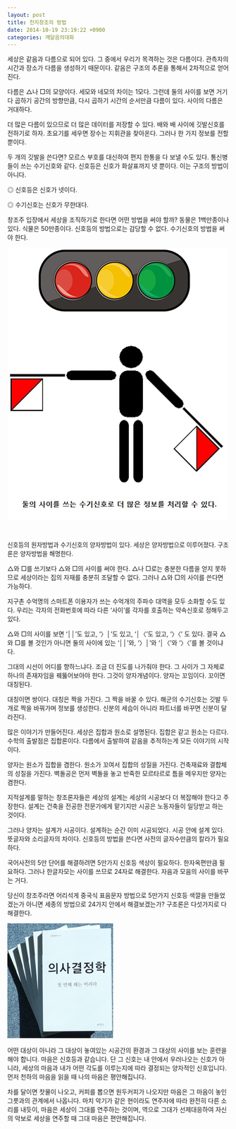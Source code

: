 ```yaml
---
layout: post
title: 천지창조의 방법
date: 2014-10-19 23:19:22 +0900
categories: 깨달음의대화
---
```

세상은 같음과 다름으로 되어 있다. 그 중에서 우리가 목격하는 것은 다름이다. 관측자의 시간과 장소가 다름을 생성하기 때문이다. 같음은 구조의 추론을 통해서 2차적으로 얻어진다. 

  


다름은 △나 □의 모양이다. 세모와 네모의 차이는 1모다. 그런데 둘의 사이를 보면 거기다 곱하기 공간의 방향만큼, 다시 곱하기 시간의 순서만큼 다름이 있다. 사이의 다름은 거대하다. 

  


더 많은 다름이 있으므로 더 많은 데이터를 저장할 수 있다. 배와 배 사이에 깃발신호를 전하기로 하자. 초요기를 세우면 장수는 지휘관을 찾아온다. 그러나 한 가지 정보를 전할 뿐이다. 

  


두 개의 깃발을 쓴다면? 모르스 부호를 대신하여 편지 한통을 다 보낼 수도 있다. 통신병들이 쓰는 수기신호와 같다. 신호등은 신호가 화살표까지 넷 뿐이다. 이는 구조의 방법이 아니다. 

  


◎ 신호등은 신호가 넷이다.   
      
◎ 수기신호는 신호가 무한대다. 

  


창조주 입장에서 세상을 조직하기로 한다면 어떤 방법을 써야 할까? 동물은 1백만종이나 있다. 식물은 50만종이다. 신호등의 방법으로는 감당할 수 없다. 수기신호의 방법을 써야 한다.

  


  



<img src="files/attach/images/198/815/528/a.jpg" alt="a.jpg" width="498" height="615" />   


<p style="font-size: 13.63636302948px;">
  <br />
</p>

<p style="font-size: 13.63636302948px;">
  신호등의 원자방법과 수기신호의 양자방법이 있다. 세상은 양자방법으로 이루어졌다. 구조론은 양자방법을 해명한다.
</p>

  


△와 □를 쓰기보다 △와 □의 사이를 써야 한다. △나 □로는 충분한 다름을 얻지 못하므로 세상이라는 집의 자재를 충분히 조달할 수 없다. 그러나 △와 □의 사이를 쓴다면 가능하다. 

  


지구촌 수억명의 스마트폰 이용자가 쓰는 수억개의 주파수 대역을 모두 소화할 수도 있다. 우리는 각자의 전화번호에 따라 다른 ‘사이’를 각자를 호출하는 약속신호로 정해두고 있다. 

  


△와 □의 사이를 보면 ‘││’도 있고, ‘〉│’도 있고, ‘│〈’도 있고, ‘〉〈’ 도 있다. 결국 △와 □를 볼 것인가 아니면 둘의 사이에 있는 ‘││’와, ‘〉│’와 ‘│〈’와 ‘〉〈’를 볼 것이냐다. 

  


그대의 시선이 어디를 향하느냐다. 조금 더 진도를 나가줘야 한다. 그 사이가 그 자체로 하나의 존재자임을 꿰뚫어보아야 한다. 그것이 양자개념이다. 양자는 꼬임이다. 꼬이면 대칭된다. 

  


대칭이면 쌍이다. 대칭은 짝을 가진다. 그 짝을 바꿀 수 있다. 해군의 수기신호는 깃발 두 개로 짝을 바꿔가며 정보를 생성한다. 신분의 세습이 아니라 파트너를 바꾸면 신분이 달라진다.

  


많은 이야기가 만들어진다. 세상은 집합과 원소로 설명된다. 집합은 같고 원소는 다르다. 수학의 출발점은 집합론이다. 다름에서 출발하여 같음을 추적하는게 모든 이야기의 시작이다.

  


양자는 원소가 집합을 겸한다. 원소가 꼬여서 집합의 성질을 가진다. 건축재료와 결합체의 성질을 가진다. 벽돌공은 먼저 벽돌을 놓고 반죽한 모르타르로 틈을 메우지만 양자는 겸한다. 

  


지적설계를 말하는 창조론자들은 세상의 설계는 세상의 시공보다 더 복잡해야 한다고 주장한다. 설계는 건축을 전공한 전문가에게 맡기지만 시공은 노동자들이 일당받고 하는 것이다. 

  


그러나 양자는 설계가 시공이다. 설계하는 순간 이미 시공되었다. 시공 안에 설계 있다. 뜻글자와 소리글자의 차이다. 신호등의 방법을 쓴다면 사전의 글자수만큼의 칼라가 필요하다.

  


국어사전의 5만 단어를 해결하려면 5만가지 신호등 색상이 필요하다. 한자옥편만큼 필요하다. 그러나 한글자모는 사이를 쓰므로 24자로 해결한다. 자음과 모음의 사이를 바꾸는 거다. 

  


당신이 창조주라면 어리석게 중국식 표음문자 방법으로 5만가지 신호등 색깔을 만들었겠는가 아니면 세종의 방법으로 24가지 안에서 해결보겠는가? 구조론은 다섯가지로 다 해결한다. 

  



<img src="files/attach/images/198/815/528/199.JPG" alt="199.JPG" width="240" height="260" />   


  


어떤 대상이 아니라 그 대상이 놓여있는 시공간의 환경과 그 대상의 사이를 보는 훈련을 해야 합니다. 마음은 신호등과 같습니다. 단 그 신호는 내 안에서 우러나오는 신호가 아니라, 세상의 마음과 내가 어떤 각도를 이루는지에 따라 결정되는 양자적인 신호입니다. 먼저 천하의 마음을 읽을 때 나의 마음은 평안해집니다.

  


차를 달이면 찻물이 나오고, 커피를 뽑으면 원두커피가 나오지만 마음은 그 마음이 놓인 그릇과의 관계에서 나옵니다. 마치 악기가 같은 현이라도 연주자에 따라 완전히 다른 소리를 내듯이, 마음은 세상이 그대를 연주하는 것이며, 역으로 그대가 선제대응하여 자신의 악보로 세상을 연주할 때 그대 마음은 편안해집니다.